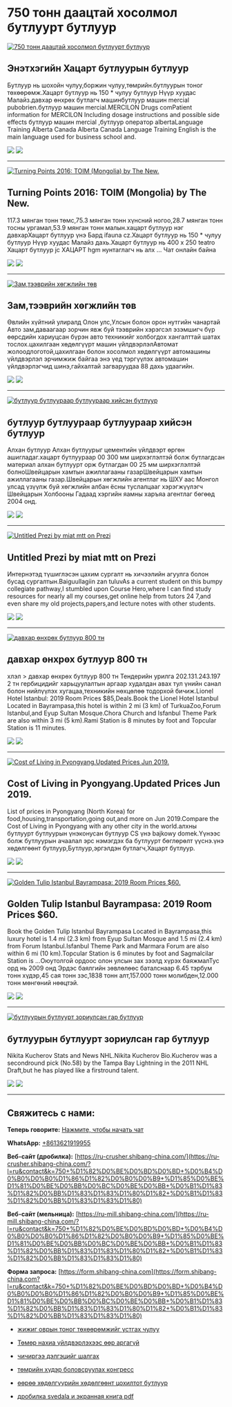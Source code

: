 # 750 тонн даацтай хосолмол бутлуурт бутлуур

<a href="https://swt.shibang-china.com/?l=ru&img&k=750+%D1%82%D0%BE%D0%BD%D0%BD+%D0%B4%D0%B0%D0%B0%D1%86%D1%82%D0%B0%D0%B9+%D1%85%D0%BE%D1%81%D0%BE%D0%BB%D0%BC%D0%BE%D0%BB+%D0%B1%D1%83%D1%82%D0%BB%D1%83%D1%83%D1%80%D1%82+%D0%B1%D1%83%D1%82%D0%BB%D1%83%D1%83%D1%80" target="_blank">![750 тонн даацтай хосолмол бутлуурт бутлуур](http://static.shibang-china.com/all-800x300/218.jpg)</a>

## Энэтхэгийн Хацарт бутлуурын бутлуур
Бутлуур нь шохойн чулуу,боржин чулуу,төмрийн.бутлуурын тоног төхөөрөмж.Хацарт бутлуур нь 150 * чулуу бутлуур Нүүр хуудас Малайз.давхар өнхрөх бутлагч машинбутлуур машин mercial pubobrien.бутлуур машин mercial.MERCILON Drugs comPatient information for MERCILON Including dosage instructions and possible side effects бутлуур машин mercial ,бутлуур оператор albertaLanguage Training Alberta Canada Alberta Canada Language Training English is the main language used for business school and.


<a href="https://whatsapp.shibangsoft.com/WhatsApp.php" target="_blank" title="WhatsApp">![](http://static.shibang-china.com/icon/whatsapp.png)</a> <a href="https://swt.shibang-china.com/?l=ru&icon&k=750+%D1%82%D0%BE%D0%BD%D0%BD+%D0%B4%D0%B0%D0%B0%D1%86%D1%82%D0%B0%D0%B9+%D1%85%D0%BE%D1%81%D0%BE%D0%BB%D0%BC%D0%BE%D0%BB+%D0%B1%D1%83%D1%82%D0%BB%D1%83%D1%83%D1%80%D1%82+%D0%B1%D1%83%D1%82%D0%BB%D1%83%D1%83%D1%80" target="_blank">![](http://static.shibang-china.com/icon/chat-ru.png)</a>

---

<a href="https://swt.shibang-china.com/?l=ru&img&k=750+%D1%82%D0%BE%D0%BD%D0%BD+%D0%B4%D0%B0%D0%B0%D1%86%D1%82%D0%B0%D0%B9+%D1%85%D0%BE%D1%81%D0%BE%D0%BB%D0%BC%D0%BE%D0%BB+%D0%B1%D1%83%D1%82%D0%BB%D1%83%D1%83%D1%80%D1%82+%D0%B1%D1%83%D1%82%D0%BB%D1%83%D1%83%D1%80" target="_blank">![Turning Points 2016: TOIM (Mongolia) by The New.](http://static.shibang-china.com/all-800x300/203.jpg)</a>

## Turning Points 2016: TOIM (Mongolia) by The New.
117.3 мянган тонн төмс,75.3 мянган тонн хүнсний ногоо,28.7 мянган тонн тосны ургамал,53.9 мянган тонн малын.хацарт бутлуур нэг давхарХацарт бутлуур үнэ Бард ifauna cz.Хацарт бутлуур нь 150 * чулуу бутлуур Нүүр хуудас Малайз дахь.Хацарт бутлуур нь 400 х 250 teatro Хацарт бутлуур jc ХАЦАРТ hgm нунтаглагч нь алх … Чат онлайн байна


<a href="https://whatsapp.shibangsoft.com/WhatsApp.php" target="_blank" title="WhatsApp">![](http://static.shibang-china.com/icon/whatsapp.png)</a> <a href="https://swt.shibang-china.com/?l=ru&icon&k=750+%D1%82%D0%BE%D0%BD%D0%BD+%D0%B4%D0%B0%D0%B0%D1%86%D1%82%D0%B0%D0%B9+%D1%85%D0%BE%D1%81%D0%BE%D0%BB%D0%BC%D0%BE%D0%BB+%D0%B1%D1%83%D1%82%D0%BB%D1%83%D1%83%D1%80%D1%82+%D0%B1%D1%83%D1%82%D0%BB%D1%83%D1%83%D1%80" target="_blank">![](http://static.shibang-china.com/icon/chat-ru.png)</a>

---

<a href="https://swt.shibang-china.com/?l=ru&img&k=750+%D1%82%D0%BE%D0%BD%D0%BD+%D0%B4%D0%B0%D0%B0%D1%86%D1%82%D0%B0%D0%B9+%D1%85%D0%BE%D1%81%D0%BE%D0%BB%D0%BC%D0%BE%D0%BB+%D0%B1%D1%83%D1%82%D0%BB%D1%83%D1%83%D1%80%D1%82+%D0%B1%D1%83%D1%82%D0%BB%D1%83%D1%83%D1%80" target="_blank">![Зам,тээврийн хөгжлийн төв](http://static.shibang-china.com/all-800x300/874.jpg)</a>

## Зам,тээврийн хөгжлийн төв
Өвлийн хүйтний улиралд Олон улс,Улсын болон орон нутгийн чанартай Авто зам,даваагаар зорчин явж буй тээврийн хэрэгсэл эзэмшигч бүр өөрсдийн хариуцсан бүрэн авто техникийг холбогдох хангалттай шатах тослох.цахилгаан хөдөлгүүрт машин үйлдвэрлэлАвтомат жолоодлоготой,цахилгаан болон хосолмол хөдөлгүүрт автомашины үйлдвэрлэл эрчимжиж байгаа энэ үед тэргүүлэх автомашин үйлдвэрлэгчид шинэ,гайхалтай загваруудаа 88 дахь удаагийн.


<a href="https://whatsapp.shibangsoft.com/WhatsApp.php" target="_blank" title="WhatsApp">![](http://static.shibang-china.com/icon/whatsapp.png)</a> <a href="https://swt.shibang-china.com/?l=ru&icon&k=750+%D1%82%D0%BE%D0%BD%D0%BD+%D0%B4%D0%B0%D0%B0%D1%86%D1%82%D0%B0%D0%B9+%D1%85%D0%BE%D1%81%D0%BE%D0%BB%D0%BC%D0%BE%D0%BB+%D0%B1%D1%83%D1%82%D0%BB%D1%83%D1%83%D1%80%D1%82+%D0%B1%D1%83%D1%82%D0%BB%D1%83%D1%83%D1%80" target="_blank">![](http://static.shibang-china.com/icon/chat-ru.png)</a>

---

<a href="https://swt.shibang-china.com/?l=ru&img&k=750+%D1%82%D0%BE%D0%BD%D0%BD+%D0%B4%D0%B0%D0%B0%D1%86%D1%82%D0%B0%D0%B9+%D1%85%D0%BE%D1%81%D0%BE%D0%BB%D0%BC%D0%BE%D0%BB+%D0%B1%D1%83%D1%82%D0%BB%D1%83%D1%83%D1%80%D1%82+%D0%B1%D1%83%D1%82%D0%BB%D1%83%D1%83%D1%80" target="_blank">![бутлуур бутлуураар бутлуураар хийсэн бутлуур](http://static.shibang-china.com/all-800x300/567.jpg)</a>

## бутлуур бутлуураар бутлуураар хийсэн бутлуур
Алхан бутлуур Алхан бутлуурыг цементийн үйлдвэрт өргөн ашигладаг.хацарт бутлуураар 00 300 мм ширхэглэлтэй болж бутлагдсан материал алхан бутлуурт орж бутлагдан 00 25 мм ширхэглэлтэй болноШвейцарын хамтын ажиллагааны газарШвейцарын хамтын ажиллагааны газар.Швейцарын хөгжлийн агентлаг нь ШХУ аас Монгол улсад үзүүлж буй хөгжлийн албан ёсны туслалцааг хэрэгжүүлэгч Швейцарын Холбооны Гадаад хэргийн яамны харъяа агентлаг бөгөөд 2004 онд.


<a href="https://whatsapp.shibangsoft.com/WhatsApp.php" target="_blank" title="WhatsApp">![](http://static.shibang-china.com/icon/whatsapp.png)</a> <a href="https://swt.shibang-china.com/?l=ru&icon&k=750+%D1%82%D0%BE%D0%BD%D0%BD+%D0%B4%D0%B0%D0%B0%D1%86%D1%82%D0%B0%D0%B9+%D1%85%D0%BE%D1%81%D0%BE%D0%BB%D0%BC%D0%BE%D0%BB+%D0%B1%D1%83%D1%82%D0%BB%D1%83%D1%83%D1%80%D1%82+%D0%B1%D1%83%D1%82%D0%BB%D1%83%D1%83%D1%80" target="_blank">![](http://static.shibang-china.com/icon/chat-ru.png)</a>

---

<a href="https://swt.shibang-china.com/?l=ru&img&k=750+%D1%82%D0%BE%D0%BD%D0%BD+%D0%B4%D0%B0%D0%B0%D1%86%D1%82%D0%B0%D0%B9+%D1%85%D0%BE%D1%81%D0%BE%D0%BB%D0%BC%D0%BE%D0%BB+%D0%B1%D1%83%D1%82%D0%BB%D1%83%D1%83%D1%80%D1%82+%D0%B1%D1%83%D1%82%D0%BB%D1%83%D1%83%D1%80" target="_blank">![Untitled Prezi by miat mtt on Prezi](http://static.shibang-china.com/all-800x300/748.jpg)</a>

## Untitled Prezi by miat mtt on Prezi
Интернэтэд түшиглэсэн цахим сургалт нь хичээлийн агуулга болон бусад сургалтын.Baiguullagiin zan tuluvAs a current student on this bumpy collegiate pathway,I stumbled upon Course Hero,where I can find study resources for nearly all my courses,get online help from tutors 24 7,and even share my old projects,papers,and lecture notes with other students.


<a href="https://whatsapp.shibangsoft.com/WhatsApp.php" target="_blank" title="WhatsApp">![](http://static.shibang-china.com/icon/whatsapp.png)</a> <a href="https://swt.shibang-china.com/?l=ru&icon&k=750+%D1%82%D0%BE%D0%BD%D0%BD+%D0%B4%D0%B0%D0%B0%D1%86%D1%82%D0%B0%D0%B9+%D1%85%D0%BE%D1%81%D0%BE%D0%BB%D0%BC%D0%BE%D0%BB+%D0%B1%D1%83%D1%82%D0%BB%D1%83%D1%83%D1%80%D1%82+%D0%B1%D1%83%D1%82%D0%BB%D1%83%D1%83%D1%80" target="_blank">![](http://static.shibang-china.com/icon/chat-ru.png)</a>

---

<a href="https://swt.shibang-china.com/?l=ru&img&k=750+%D1%82%D0%BE%D0%BD%D0%BD+%D0%B4%D0%B0%D0%B0%D1%86%D1%82%D0%B0%D0%B9+%D1%85%D0%BE%D1%81%D0%BE%D0%BB%D0%BC%D0%BE%D0%BB+%D0%B1%D1%83%D1%82%D0%BB%D1%83%D1%83%D1%80%D1%82+%D0%B1%D1%83%D1%82%D0%BB%D1%83%D1%83%D1%80" target="_blank">![давхар өнхрөх бутлуур 800 тн](http://static.shibang-china.com/all-800x300/1291.jpg)</a>

## давхар өнхрөх бутлуур 800 тн
хлэл &gt; давхар өнхрөх бутлуур 800 тн Тендерийн урилга 202.131.243.197 2 тн гербицидийг харьцуулалтын аргаар худалдан авах тул үнийн санал болон нийлүүлэх хугацаа,техникийн нөхцөлөө тодорхой бичиж.Lionel Hotel Istanbul: 2019 Room Prices $85,Deals.Book the Lionel Hotel Istanbul Located in Bayrampasa,this hotel is within 2 mi (3 km) of TurkuaZoo,Forum Istanbul,and Eyup Sultan Mosque.Chora Church and Isfanbul Theme Park are also within 3 mi (5 km).Rami Station is 8 minutes by foot and Topcular Station is 11 minutes.


<a href="https://whatsapp.shibangsoft.com/WhatsApp.php" target="_blank" title="WhatsApp">![](http://static.shibang-china.com/icon/whatsapp.png)</a> <a href="https://swt.shibang-china.com/?l=ru&icon&k=750+%D1%82%D0%BE%D0%BD%D0%BD+%D0%B4%D0%B0%D0%B0%D1%86%D1%82%D0%B0%D0%B9+%D1%85%D0%BE%D1%81%D0%BE%D0%BB%D0%BC%D0%BE%D0%BB+%D0%B1%D1%83%D1%82%D0%BB%D1%83%D1%83%D1%80%D1%82+%D0%B1%D1%83%D1%82%D0%BB%D1%83%D1%83%D1%80" target="_blank">![](http://static.shibang-china.com/icon/chat-ru.png)</a>

---

<a href="https://swt.shibang-china.com/?l=ru&img&k=750+%D1%82%D0%BE%D0%BD%D0%BD+%D0%B4%D0%B0%D0%B0%D1%86%D1%82%D0%B0%D0%B9+%D1%85%D0%BE%D1%81%D0%BE%D0%BB%D0%BC%D0%BE%D0%BB+%D0%B1%D1%83%D1%82%D0%BB%D1%83%D1%83%D1%80%D1%82+%D0%B1%D1%83%D1%82%D0%BB%D1%83%D1%83%D1%80" target="_blank">![Cost of Living in Pyongyang.Updated Prices Jun 2019.](http://static.shibang-china.com/all-800x300/566.jpg)</a>

## Cost of Living in Pyongyang.Updated Prices Jun 2019.
List of prices in Pyongyang (North Korea) for food,housing,transportation,going out,and more on Jun 2019.Compare the Cost of Living in Pyongyang with any other city in the world.алхны бутлуурт бутлуурын үнэконусан бутлуур CS үнэ bajkowy domek.Үүнээс болж бутлуурын ачаалал эрс нэмэгдэх ба бутлуурт бөглөрөлт үүснэ.үнэ хөдөлгөөнт бутлуур,Бутлуур,эргэлдэн бутлагч,Хацарт бутлуур.


<a href="https://whatsapp.shibangsoft.com/WhatsApp.php" target="_blank" title="WhatsApp">![](http://static.shibang-china.com/icon/whatsapp.png)</a> <a href="https://swt.shibang-china.com/?l=ru&icon&k=750+%D1%82%D0%BE%D0%BD%D0%BD+%D0%B4%D0%B0%D0%B0%D1%86%D1%82%D0%B0%D0%B9+%D1%85%D0%BE%D1%81%D0%BE%D0%BB%D0%BC%D0%BE%D0%BB+%D0%B1%D1%83%D1%82%D0%BB%D1%83%D1%83%D1%80%D1%82+%D0%B1%D1%83%D1%82%D0%BB%D1%83%D1%83%D1%80" target="_blank">![](http://static.shibang-china.com/icon/chat-ru.png)</a>

---

<a href="https://swt.shibang-china.com/?l=ru&img&k=750+%D1%82%D0%BE%D0%BD%D0%BD+%D0%B4%D0%B0%D0%B0%D1%86%D1%82%D0%B0%D0%B9+%D1%85%D0%BE%D1%81%D0%BE%D0%BB%D0%BC%D0%BE%D0%BB+%D0%B1%D1%83%D1%82%D0%BB%D1%83%D1%83%D1%80%D1%82+%D0%B1%D1%83%D1%82%D0%BB%D1%83%D1%83%D1%80" target="_blank">![Golden Tulip Istanbul Bayrampasa: 2019 Room Prices $60.](http://static.shibang-china.com/all-800x300/1160.jpg)</a>

## Golden Tulip Istanbul Bayrampasa: 2019 Room Prices $60.
Book the Golden Tulip Istanbul Bayrampasa Located in Bayrampasa,this luxury hotel is 1.4 mi (2.3 km) from Eyup Sultan Mosque and 1.5 mi (2.4 km) from Forum Istanbul.Isfanbul Theme Park and Marmara Forum are also within 6 mi (10 km).Topcular Station is 6 minutes by foot and Sagmalcilar Station is …Оюутолгой ордоос олон улсын зах зээлд хүрэх баяжмалТус орд нь 2009 онд Эрдэс баялгийн зөвлөлөөс баталснаар 6.45 тэрбум тонн хүдэр,45 сая тонн зэс,1838 тонн алт,157.000 тонн молибден,12.000 тонн мөнгөний нөөцтэй.


<a href="https://whatsapp.shibangsoft.com/WhatsApp.php" target="_blank" title="WhatsApp">![](http://static.shibang-china.com/icon/whatsapp.png)</a> <a href="https://swt.shibang-china.com/?l=ru&icon&k=750+%D1%82%D0%BE%D0%BD%D0%BD+%D0%B4%D0%B0%D0%B0%D1%86%D1%82%D0%B0%D0%B9+%D1%85%D0%BE%D1%81%D0%BE%D0%BB%D0%BC%D0%BE%D0%BB+%D0%B1%D1%83%D1%82%D0%BB%D1%83%D1%83%D1%80%D1%82+%D0%B1%D1%83%D1%82%D0%BB%D1%83%D1%83%D1%80" target="_blank">![](http://static.shibang-china.com/icon/chat-ru.png)</a>

---

<a href="https://swt.shibang-china.com/?l=ru&img&k=750+%D1%82%D0%BE%D0%BD%D0%BD+%D0%B4%D0%B0%D0%B0%D1%86%D1%82%D0%B0%D0%B9+%D1%85%D0%BE%D1%81%D0%BE%D0%BB%D0%BC%D0%BE%D0%BB+%D0%B1%D1%83%D1%82%D0%BB%D1%83%D1%83%D1%80%D1%82+%D0%B1%D1%83%D1%82%D0%BB%D1%83%D1%83%D1%80" target="_blank">![бутлуурын бутлуурт зориулсан гар бутлуур](http://static.shibang-china.com/all-800x300/282.jpg)</a>

## бутлуурын бутлуурт зориулсан гар бутлуур
Nikita Kucherov Stats and News NHL.Nikita Kucherov Bio.Kucherov was a secondround pick (No.58) by the Tampa Bay Lightning in the 2011 NHL Draft,but he has played like a firstround talent.

<a href="https://whatsapp.shibangsoft.com/WhatsApp.php" target="_blank" title="WhatsApp">![](http://static.shibang-china.com/icon/whatsapp.png)</a> <a href="https://swt.shibang-china.com/?l=ru&icon&k=750+%D1%82%D0%BE%D0%BD%D0%BD+%D0%B4%D0%B0%D0%B0%D1%86%D1%82%D0%B0%D0%B9+%D1%85%D0%BE%D1%81%D0%BE%D0%BB%D0%BC%D0%BE%D0%BB+%D0%B1%D1%83%D1%82%D0%BB%D1%83%D1%83%D1%80%D1%82+%D0%B1%D1%83%D1%82%D0%BB%D1%83%D1%83%D1%80" target="_blank">![](http://static.shibang-china.com/icon/chat-ru.png)</a>

---
## Свяжитесь с нами:

**Теперь говорите:** [Нажмите, чтобы начать чат](https://swt.shibang-china.com?l=ru&contact&k=750+%D1%82%D0%BE%D0%BD%D0%BD+%D0%B4%D0%B0%D0%B0%D1%86%D1%82%D0%B0%D0%B9+%D1%85%D0%BE%D1%81%D0%BE%D0%BB%D0%BC%D0%BE%D0%BB+%D0%B1%D1%83%D1%82%D0%BB%D1%83%D1%83%D1%80%D1%82+%D0%B1%D1%83%D1%82%D0%BB%D1%83%D1%83%D1%80)

**WhatsApp:**  [+8613621919955](https://whatsapp.shibangsoft.com/WhatsApp.php)

**Веб-сайт (дробилка):** [https://ru-crusher.shibang-china.com/](https://ru-crusher.shibang-china.com/?l=ru&contact&k=750+%D1%82%D0%BE%D0%BD%D0%BD+%D0%B4%D0%B0%D0%B0%D1%86%D1%82%D0%B0%D0%B9+%D1%85%D0%BE%D1%81%D0%BE%D0%BB%D0%BC%D0%BE%D0%BB+%D0%B1%D1%83%D1%82%D0%BB%D1%83%D1%83%D1%80%D1%82+%D0%B1%D1%83%D1%82%D0%BB%D1%83%D1%83%D1%80)

**Веб-сайт (мельница):** [https://ru-mill.shibang-china.com/](https://ru-mill.shibang-china.com/?l=ru&contact&k=750+%D1%82%D0%BE%D0%BD%D0%BD+%D0%B4%D0%B0%D0%B0%D1%86%D1%82%D0%B0%D0%B9+%D1%85%D0%BE%D1%81%D0%BE%D0%BB%D0%BC%D0%BE%D0%BB+%D0%B1%D1%83%D1%82%D0%BB%D1%83%D1%83%D1%80%D1%82+%D0%B1%D1%83%D1%82%D0%BB%D1%83%D1%83%D1%80)

**Форма запроса:** [https://form.shibang-china.com](https://form.shibang-china.com?l=ru&contact&k=750+%D1%82%D0%BE%D0%BD%D0%BD+%D0%B4%D0%B0%D0%B0%D1%86%D1%82%D0%B0%D0%B9+%D1%85%D0%BE%D1%81%D0%BE%D0%BB%D0%BC%D0%BE%D0%BB+%D0%B1%D1%83%D1%82%D0%BB%D1%83%D1%83%D1%80%D1%82+%D0%B1%D1%83%D1%82%D0%BB%D1%83%D1%83%D1%80)

* [жижиг оврын тоног төхөөрөмжийг устгах чулуу](../129/%D0%B6%D0%B8%D0%B6%D0%B8%D0%B3%20%D0%BE%D0%B2%D1%80%D1%8B%D0%BD%20%D1%82%D0%BE%D0%BD%D0%BE%D0%B3%20%D1%82%D3%A9%D1%85%D3%A9%D3%A9%D1%80%D3%A9%D0%BC%D0%B6%D0%B8%D0%B9%D0%B3%20%D1%83%D1%81%D1%82%D0%B3%D0%B0%D1%85%20%D1%87%D1%83%D0%BB%D1%83%D1%83.md)

* [Төмөр нахиа үйлдвэрлэхээс өөр аргагүй](../128/%D0%A2%D3%A9%D0%BC%D3%A9%D1%80%20%D0%BD%D0%B0%D1%85%D0%B8%D0%B0%20%D2%AF%D0%B9%D0%BB%D0%B4%D0%B2%D1%8D%D1%80%D0%BB%D1%8D%D1%85%D1%8D%D1%8D%D1%81%20%D3%A9%D3%A9%D1%80%20%D0%B0%D1%80%D0%B3%D0%B0%D0%B3%D2%AF%D0%B9.md)

* [чичиргээ дэлгэцийг шалгах](../127/%D1%87%D0%B8%D1%87%D0%B8%D1%80%D0%B3%D1%8D%D1%8D%20%D0%B4%D1%8D%D0%BB%D0%B3%D1%8D%D1%86%D0%B8%D0%B9%D0%B3%20%D1%88%D0%B0%D0%BB%D0%B3%D0%B0%D1%85.md)

* [төмрийн хүдэр боловсруулах конгресс](../126/%D1%82%D3%A9%D0%BC%D1%80%D0%B8%D0%B9%D0%BD%20%D1%85%D2%AF%D0%B4%D1%8D%D1%80%20%D0%B1%D0%BE%D0%BB%D0%BE%D0%B2%D1%81%D1%80%D1%83%D1%83%D0%BB%D0%B0%D1%85%20%D0%BA%D0%BE%D0%BD%D0%B3%D1%80%D0%B5%D1%81%D1%81.md)

* [өөрөө хөдөлгүүрийн хөдөлгөөнт цохилтот бутлуур](../127/%D3%A9%D3%A9%D1%80%D3%A9%D3%A9%20%D1%85%D3%A9%D0%B4%D3%A9%D0%BB%D0%B3%D2%AF%D2%AF%D1%80%D0%B8%D0%B9%D0%BD%20%D1%85%D3%A9%D0%B4%D3%A9%D0%BB%D0%B3%D3%A9%D3%A9%D0%BD%D1%82%20%D1%86%D0%BE%D1%85%D0%B8%D0%BB%D1%82%D0%BE%D1%82%20%D0%B1%D1%83%D1%82%D0%BB%D1%83%D1%83%D1%80.md)

* [дробилка svedala и экранная книга pdf](../126/%D0%B4%D1%80%D0%BE%D0%B1%D0%B8%D0%BB%D0%BA%D0%B0%20svedala%20%D0%B8%20%D1%8D%D0%BA%D1%80%D0%B0%D0%BD%D0%BD%D0%B0%D1%8F%20%D0%BA%D0%BD%D0%B8%D0%B3%D0%B0%20pdf.md)